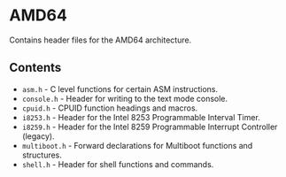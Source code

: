 # AMD64
Contains header files for the AMD64 architecture.

## Contents
- `asm.h` - C level functions for certain ASM instructions.
- `console.h` - Header for writing to the text mode console.
- `cpuid.h` - CPUID function headings and macros.
- `i8253.h` - Header for the Intel 8253 Programmable Interval Timer.
- `i8259.h` - Header for the Intel 8259 Programmable Interrupt Controller (legacy).
- `multiboot.h` - Forward declarations for Multiboot functions and structures.
- `shell.h` - Header for shell functions and commands.

